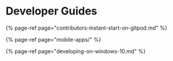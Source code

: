 # Developer Guides

{% page-ref page="contributors-instant-start-on-gitpod.md" %}

{% page-ref page="mobile-apps/" %}

{% page-ref page="developing-on-windows-10.md" %}


